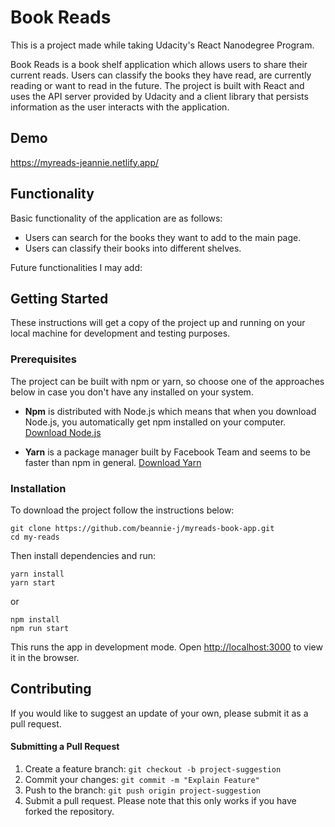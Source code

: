 # Book Reads

This is a project made while taking Udacity's React Nanodegree Program.

Book Reads is a book shelf application which allows users to share their current reads. Users can classify the books they have read, are currently reading or want to read in the future. The project is built with React and uses the API server provided by Udacity and a client library that persists information as the user interacts with the application.

## Demo

https://myreads-jeannie.netlify.app/

## Functionality

Basic functionality of the application are as follows:

- Users can search for the books they want to add to the main page.
- Users can classify their books into different shelves.

Future functionalities I may add:

## Getting Started

These instructions will get a copy of the project up and running on your local machine for development and testing purposes.

### Prerequisites

The project can be built with npm or yarn, so choose one of the approaches below in case you don't have any installed on your system.

- **Npm** is distributed with Node.js which means that when you download Node.js, you automatically get npm installed on your computer. [Download Node.js](https://nodejs.org/en/download/)

- **Yarn** is a package manager built by Facebook Team and seems to be faster than npm in general. [Download Yarn](https://yarnpkg.com/en/docs/install)

### Installation

To download the project follow the instructions below:

```
git clone https://github.com/beannie-j/myreads-book-app.git
cd my-reads
```

Then install dependencies and run:

```
yarn install
yarn start
```

or

```
npm install
npm run start
```

This runs the app in development mode.
Open [http://localhost:3000](http://localhost:3000) to view it in the browser.

## Contributing

If you would like to suggest an update of your own, please submit it as a pull request.

#### Submitting a Pull Request

1. Create a feature branch: `git checkout -b project-suggestion`
2. Commit your changes: `git commit -m "Explain Feature"`
3. Push to the branch: `git push origin project-suggestion`
4. Submit a pull request.
   Please note that this only works if you have forked the repository.
